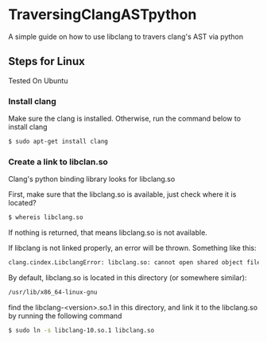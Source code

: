 # TraversingClangASTpython
A simple guide on how to use libclang to travers clang's AST via python

## Steps for Linux
Tested On Ubuntu

### Install clang
Make sure the clang is installed. Otherwise, run the command below to install clang
```sh
$ sudo apt-get install clang
```

### Create a link to libclan.so
Clang's python binding library looks for libclang.so

First, make sure that the libclang.so is available, just check where it is located?
```sh
$ whereis libclang.so
```
If nothing is returned, that means libclang.so is not available.

If libclang is not linked properly, an error will be thrown. Something like this:
```sh
clang.cindex.LibclangError: libclang.so: cannot open shared object file: No such file or directory. To provide a path to libclang use Config.set_library_path() or Config.set_library_file().
```
By default, libclang.so is located in this directory (or somewhere similar):
```sh
/usr/lib/x86_64-linux-gnu
```
find the libclang-\<version>.so.1 in this directory, and link it to the libclang.so by running the following command
```sh
$ sudo ln -s libclang-10.so.1 libclang.so
```

